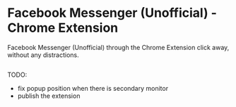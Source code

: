 # Facebook Messenger (Unofficial) - Chrome Extension
Facebook Messenger (Unofficial) through the Chrome Extension click away, without any distractions.

<img src="" align="middle">

TODO:
- fix popup position when there is secondary monitor
- publish the extension


